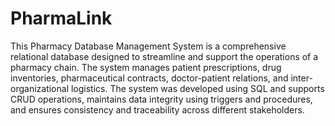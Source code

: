 # PharmaLink
This Pharmacy Database Management System is a comprehensive relational database designed to streamline and support the operations of a pharmacy chain. The system manages patient prescriptions, drug inventories, pharmaceutical contracts, doctor-patient relations, and inter-organizational logistics. The system was developed using SQL and supports CRUD operations, maintains data integrity using triggers and procedures, and ensures consistency and traceability across different stakeholders.
